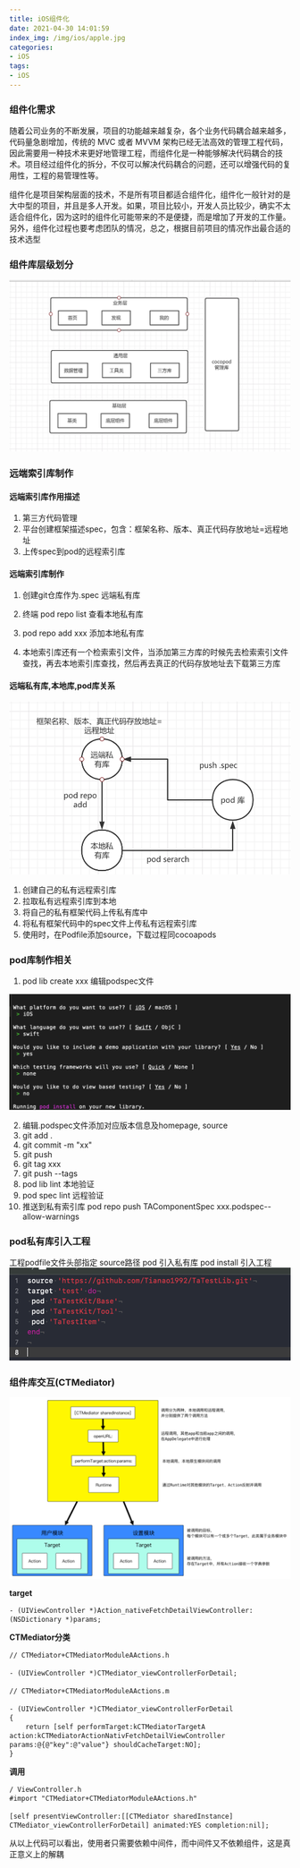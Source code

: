 ```yaml
---
title: iOS组件化
date: 2021-04-30 14:01:59
index_img: /img/ios/apple.jpg
categories:
- iOS
tags:
- iOS
---
```

### 组件化需求
随着公司业务的不断发展，项目的功能越来越复杂，各个业务代码耦合越来越多，代码量急剧增加，传统的 MVC 或者 MVVM 架构已经无法高效的管理工程代码，因此需要用一种技术来更好地管理工程，而组件化是一种能够解决代码耦合的技术。项目经过组件化的拆分，不仅可以解决代码耦合的问题，还可以增强代码的复用性，工程的易管理性等。

组件化是项目架构层面的技术，不是所有项目都适合组件化，组件化一般针对的是大中型的项目，并且是多人开发。如果，项目比较小，开发人员比较少，确实不太适合组件化，因为这时的组件化可能带来的不是便捷，而是增加了开发的工作量。另外，组件化过程也要考虑团队的情况，总之，根据目前项目的情况作出最合适的技术选型

### 组件库层级划分

![](/img/ios/component/ceji.png)

### 远端索引库制作

#### 远端索引库作用描述 
1. 第三方代码管理 
2. 平台创建框架描述spec，包含：框架名称、版本、真正代码存放地址=远程地址 
3. 上传spec到pod的远程索引库

#### 远端索引库制作

1. 创建git仓库作为.spec 远端私有库

2. 终端 pod repo list 查看本地私有库

3. pod repo add xxx 添加本地私有库

4. 本地索引库还有一个检索索引文件，当添加第三方库的时候先去检索索引文件查找，再去本地索引库查找，然后再去真正的代码存放地址去下载第三方库

####  远端私有库,本地库,pod库关系

![](/img/ios/component/podlib.png)

1. 创建自己的私有远程索引库
2. 拉取私有远程索引库到本地
3. 将自己的私有框架代码上传私有库中
4. 将私有框架代码中的spec文件上传私有远程索引库
5. 使用时，在Podfile添加source，下载过程同cocoapods


### pod库制作相关
1.  pod lib create xxx 编辑podspec文件

![](/img/ios/component/podcreate.png)

2. 编辑.podspec文件添加对应版本信息及homepage, source 
3. git add .
4. git commit -m "xx"
5. git push 
6. git tag xxx
7. git push --tags
8. pod lib lint  本地验证
9. pod spec lint 远程验证
10. 推送到私有索引库 pod repo push TAComponentSpec xxx.podspec--allow-warnings

### pod私有库引入工程

工程podfile文件头部指定 source路径 pod 引入私有库 pod install 引入工程
![](/img/ios/component/source.png)


### 组件库交互(CTMediator)

![](/img/ios/component/ctMediat.png)

**target**


```
- (UIViewController *)Action_nativeFetchDetailViewController:(NSDictionary *)params;
```

**CTMediator分类**
```
// CTMediator+CTMediatorModuleAActions.h

- (UIViewController *)CTMediator_viewControllerForDetail;

// CTMediator+CTMediatorModuleAActions.m

- (UIViewController *)CTMediator_viewControllerForDetail
{
	return [self performTarget:kCTMediatorTargetA action:kCTMediatorActionNativFetchDetailViewController params:@{@"key":@"value"} shouldCacheTarget:NO];
}
```

**调用**

```
/ ViewController.h
#import "CTMediator+CTMediatorModuleAActions.h"

[self presentViewController:[[CTMediator sharedInstance] CTMediator_viewControllerForDetail] animated:YES completion:nil];

```
从以上代码可以看出，使用者只需要依赖中间件，而中间件又不依赖组件，这是真正意义上的解耦






